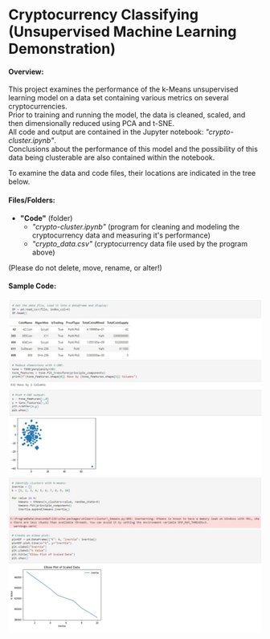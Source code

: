 # Cryptocurrency Classifying (Unsupervised Machine Learning Demonstration)

#### Overview:
This project examines the performance of the k-Means unsupervised learning model on a data set containing various metrics on several cryptocurrencies.  
Prior to training and running the model, the data is cleaned, scaled, and then dimensionally reduced using PCA and t-SNE.<br>
All code and output are contained in the Jupyter notebook: *"crypto-cluster.ipynb"*.  
Conclusions about the performance of this model and the possibility of this data being clusterable are also contained within the notebook.

To examine the data and code files, their locations are indicated in the tree below.

#### Files/Folders:

+ **"Code"** (folder)
  - *"crypto-cluster.ipynb"* (program for cleaning and modeling the cryptocurrency data and measuring it's performance)
  - *"crypto_data.csv"* (cryptocurrency data file used by the program above)

(Please do not delete, move, rename, or alter!)

#### Sample Code:
<img src="/Images/Read.jpg">
<img src="/Images/DimensionReduction.jpg">
<img src="/Images/KMeans.jpg">
